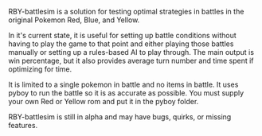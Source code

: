 RBY-battlesim is a solution for testing optimal strategies in battles in the original Pokemon Red, Blue, and Yellow.

In it's current state, it is useful for setting up battle conditions without having to play the game to that point and either playing those battles manually or setting up a rules-based AI to play through.
The main output is win percentage, but it also provides average turn number and time spent if optimizing for time.

It is limited to a single pokemon in battle and no items in battle. It uses pyboy to run the battle so it is as accurate as possible. You must supply your own Red or Yellow rom and put it in the pyboy folder.

RBY-battlesim is still in alpha and may have bugs, quirks, or missing features.
